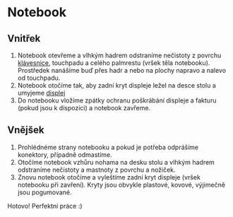 # Notebook

## Vnitřek
1. Notebook otevřeme a vlhkým hadrem odstraníme nečistoty z povrchu [klávesnice](/service/cleaning/keyboard), touchpadu a celého palmrestu (vršek těla notebooku). Prostředek nanášíme buď přes hadr a nebo na plochy napravo a nalevo od touchpadu.
1. Notebook otočíme tak, aby zadní kryt displeje ležel na desce stolu a umyjeme [displej](/service/cleaning/display)
1. Do notebooku vložíme zpátky ochranu poškrábání displeje a fakturu (pokud jsou k dispozici) a notebook zavřeme.

## Vnějšek
1. Prohlédnéme strany notebooku a pokud je potřeba odprášíme konektory, případně odmastíme.
1. Otočíme notebook vzhůru nohama na desku stolu a vlhkým hadrem odstraníme nečistoty a mastnoty z povrchu a nožiček.
1. Znovu notebook otočíme a vyleštíme zadní kryt displeje (vršek notebooku při zavření). Kryty jsou obvykle plastové, kovové, výjimečně jsou pogumované.

Hotovo! Perfektní práce :)